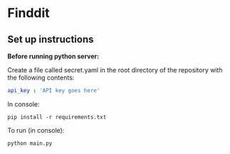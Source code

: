 # Finddit

## Set up instructions
**Before running python server:**

Create a file called secret.yaml in the root directory of the repository with the following contents:
```yaml
api_key : 'API key goes here'
```

In console:
```shell
pip install -r requirements.txt
```

To run (in console):
```shell
python main.py
```
